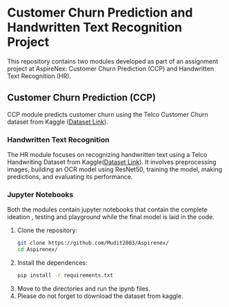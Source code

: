 # Customer Churn Prediction and Handwritten Text Recognition Project

This repository contains two modules developed as part of an assignment project at AspireNex: Customer Churn Prediction (CCP) and Handwritten Text Recognition (HR).

## Customer Churn Prediction (CCP)

CCP module predicts customer churn using the Telco Customer Churn dataset from Kaggle ([Dataset Link](https://www.kaggle.com/datasets/blastchar/telco-customer-churn)).

### Handwritten Text Recognition
The HR module focuses on recognizing handwritten text using a Telco Handwriting Dataset from Kaggle([Dataset Link](https://www.kaggle.com/datasets/landlord/handwriting-recognition/data)). It involves preprocessing images, building an OCR model using ResNet50, training the model, making predictions, and evaluating its performance.

### Jupyter Notebooks
Both the modules contain jupyter notebooks that contain the complete ideation , testing and playground while the final model is laid in the code.


1. Clone the repository:
   ```bash
   git clone https://github.com/Mudit2003/Aspirenex/
   cd Aspirenex/

2. Install the dependences: 
    ```bash
    pip install -r requirements.txt
3. Move to the directories and run the ipynb files. 
4. Please do not forget to download the dataset from kaggle. 

